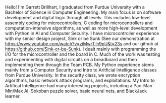Hello! I'm Garrett Brillhart, I graduated from Purdue University with a Bachelor of Science in Computer Engineering. My main focus is on software development and digital logic through all levels.
This includes low-level assembly coding for microcontrollers, C coding for microcontrollers and computation-intensive algorithms, as well as more high-level development with Python in AI and Computer Security.
I have microcontroller experience with my senior design project, Sink or be Sunk (See our demonstration at https://www.youtube.com/watch?v=ziMwrT-h9pU&t=23s and our github at https://github.com/Sink-or-be-Sunk). I dealt mainly with programming the I/O for the microcontroller and the board in C. Much of the work was testing and experimenting with digital circuits on a breadboard and then implementing them through the Team PCB.
My Python experience stems mainly from a Computer Security and Intro to Aritficial Intelligence classes from Purdue University. In the security class, we wrote encryption algorithms, basic network attack programs, and exploitations. My Intro to Artifical Intelligence had many interesting projects, including a Pac-Man Min/Max AI, Sokoban puzzle solver, basic neural nets, and BlackJack learner.
